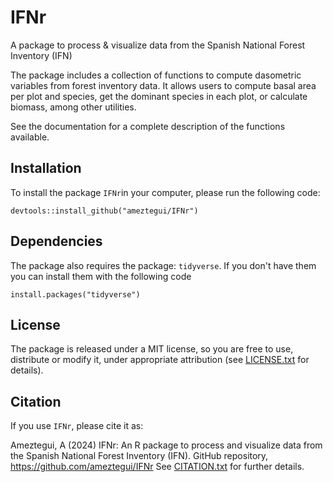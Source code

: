 # IFNr
A package to process &amp; visualize data from the Spanish National Forest Inventory (IFN)


The package includes a collection of functions to compute dasometric variables from forest 
inventory data. It allows users to compute basal area per plot and species, get the 
dominant species in each plot, or calculate biomass, among other utilities. 

See the documentation for a complete description of the functions available.

## Installation
To install the package `IFNr`in your computer, please run the following code:

```
devtools::install_github("ameztegui/IFNr")
```

## Dependencies
The package also requires the package: `tidyverse`. If you don't have them you can install them with the following code

```
install.packages("tidyverse")
```

## License
The package is released under a MIT license, so you are free to use, distribute or modify it, under appropriate attribution (see [LICENSE.txt](LICENSE.txt) for details). 


## Citation

If you use `IFNr`, please cite it as:

Ameztegui, A (2024) IFNr: An R package  to process and visualize data from the Spanish National Forest Inventory (IFN). GitHub repository, https://github.com/ameztegui/IFNr
See [CITATION.txt](CITATION.txt) for further details. 
